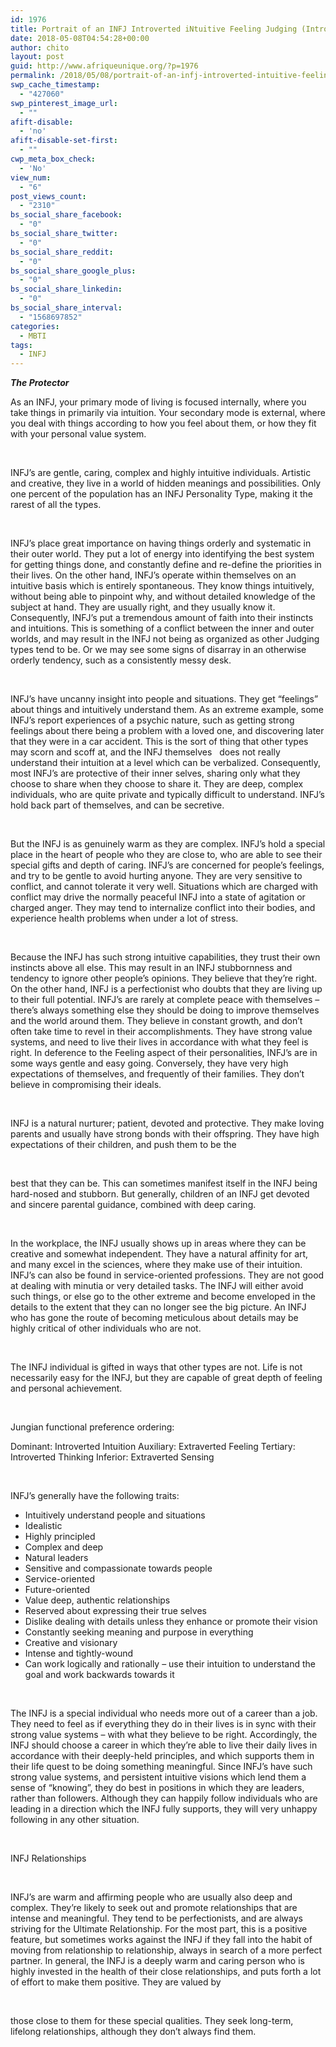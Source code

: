 ```yaml
---
id: 1976
title: Portrait of an INFJ Introverted iNtuitive Feeling Judging (Introverted Intuition with Extraverted Feeling)
date: 2018-05-08T04:54:28+00:00
author: chito
layout: post
guid: http://www.afriqueunique.org/?p=1976
permalink: /2018/05/08/portrait-of-an-infj-introverted-intuitive-feeling-judging-introverted-intuition-with-extraverted-feeling/
swp_cache_timestamp:
  - "427060"
swp_pinterest_image_url:
  - ""
afift-disable:
  - 'no'
afift-disable-set-first:
  - ""
cwp_meta_box_check:
  - 'No'
view_num:
  - "6"
post_views_count:
  - "2310"
bs_social_share_facebook:
  - "0"
bs_social_share_twitter:
  - "0"
bs_social_share_reddit:
  - "0"
bs_social_share_google_plus:
  - "0"
bs_social_share_linkedin:
  - "0"
bs_social_share_interval:
  - "1568697852"
categories:
  - MBTI
tags:
  - INFJ
---
```

**_The Protector_**

As an INFJ, your primary mode of living is focused internally, where you take things in primarily via intuition. Your secondary mode is external, where you deal with things according to how you feel about them, or how they fit with your personal value system.

&nbsp;

INFJ&#8217;s are gentle, caring, complex and highly intuitive individuals. Artistic and creative, they live in a world of hidden meanings and possibilities. Only one percent of the population has an INFJ Personality Type, making it the rarest of all the types.

&nbsp;

INFJ’s place great importance on having things orderly and systematic in their outer world. They put a lot of energy into identifying the best system for getting things done, and constantly define and re-define the priorities in their lives. On the other hand, INFJ’s operate within themselves on an intuitive basis which is entirely spontaneous. They know things intuitively, without being able to pinpoint why, and without detailed knowledge of the subject at hand. They are usually right, and they usually know it. Consequently, INFJ’s put a tremendous amount of faith into their instincts and intuitions. This is something of a conflict between the inner and outer worlds, and may result in the INFJ not being as organized as other Judging types tend to be. Or we may see some signs of disarray in an otherwise orderly tendency, such as a consistently messy desk.

&nbsp;

INFJ’s have uncanny insight into people and situations. They get &#8220;feelings&#8221; about things and intuitively understand them. As an extreme example, some INFJ’s report experiences of a psychic nature, such as getting strong feelings about there being a problem with a loved one, and discovering later that they were in a car accident. This is the sort of thing that other types may scorn and scoff at, and the INFJ themselves &nbsp;&nbsp;does not really understand their intuition at a level which can be verbalized. Consequently, most INFJ’s are protective of their inner selves, sharing only what they choose to share when they choose to share it. They are deep, complex individuals, who are quite private and typically difficult to understand. INFJ’s hold back part of themselves, and can be secretive.

&nbsp;

But the INFJ is as genuinely warm as they are complex. INFJ’s hold a special place in the heart of people who they are close to, who are able to see their special gifts and depth of caring. INFJ’s are concerned for people&#8217;s feelings, and try to be gentle to avoid hurting anyone. They are very sensitive to conflict, and cannot tolerate it very well. Situations which are charged with conflict may drive the normally peaceful INFJ into a state of agitation or charged anger. They may tend to internalize conflict into their bodies, and experience health problems when under a lot of stress.

&nbsp;

Because the INFJ has such strong intuitive capabilities, they trust their own instincts above all else. This may result in an INFJ stubbornness and tendency to ignore other people&#8217;s opinions. They believe that they&#8217;re right. On the other hand, INFJ is a perfectionist who doubts that they are living up to their full potential. INFJ’s are rarely at complete peace with themselves &#8211; there&#8217;s always something else they should be doing to improve themselves and the world around them. They believe in constant growth, and don&#8217;t often take time to revel in their accomplishments. They have strong value systems, and need to live their lives in accordance with what they feel is right. In deference to the Feeling aspect of their personalities, INFJ’s are in some ways gentle and easy going. Conversely, they have very high expectations of themselves, and frequently of their families. They don&#8217;t believe in compromising their ideals.

&nbsp;

INFJ is a natural nurturer; patient, devoted and protective. They make loving parents and usually have strong bonds with their offspring. They have high expectations of their children, and push them to be the

&nbsp;

best that they can be. This can sometimes manifest itself in the INFJ being hard-nosed and stubborn. But generally, children of an INFJ get devoted and sincere parental guidance, combined with deep caring.

&nbsp;

In the workplace, the INFJ usually shows up in areas where they can be creative and somewhat independent. They have a natural affinity for art, and many excel in the sciences, where they make use of their intuition. INFJ’s can also be found in service-oriented professions. They are not good at dealing with minutia or very detailed tasks. The INFJ will either avoid such things, or else go to the other extreme and become enveloped in the details to the extent that they can no longer see the big picture. An INFJ who has gone the route of becoming meticulous about details may be highly critical of other individuals who are not.

&nbsp;

The INFJ individual is gifted in ways that other types are not. Life is not necessarily easy for the INFJ, but they are capable of great depth of feeling and personal achievement.

&nbsp;

Jungian functional preference ordering:

Dominant: Introverted Intuition Auxiliary: Extraverted Feeling Tertiary: Introverted Thinking Inferior: Extraverted Sensing

&nbsp;

INFJ’s generally have the following traits:

  * Intuitively understand people and situations
  * Idealistic
  * Highly principled
  * Complex and deep
  * Natural leaders
  * Sensitive and compassionate towards people
  * Service-oriented
  * Future-oriented
  * Value deep, authentic relationships
  * Reserved about expressing their true selves
  * Dislike dealing with details unless they enhance or promote their vision
  * Constantly seeking meaning and purpose in everything
  * Creative and visionary
  * Intense and tightly-wound
  * Can work logically and rationally &#8211; use their intuition to understand the goal and work backwards towards it

&nbsp;

The INFJ is a special individual who needs more out of a career than a job. They need to feel as if everything they do in their lives is in sync with their strong value systems &#8211; with what they believe to be right. Accordingly, the INFJ should choose a career in which they&#8217;re able to live their daily lives in accordance with their deeply-held principles, and which supports them in their life quest to be doing something meaningful. Since INFJ’s have such strong value systems, and persistent intuitive visions which lend them a sense of &#8220;knowing&#8221;, they do best in positions in which they are leaders, rather than followers. Although they can happily follow individuals who are leading in a direction which the INFJ fully supports, they will very unhappy following in any other situation.

&nbsp;

INFJ Relationships

**&nbsp;**

INFJ’s are warm and affirming people who are usually also deep and complex. They&#8217;re likely to seek out and promote relationships that are intense and meaningful. They tend to be perfectionists, and are always striving for the Ultimate Relationship. For the most part, this is a positive feature, but sometimes works against the INFJ if they fall into the habit of moving from relationship to relationship, always in search of a more perfect partner. In general, the INFJ is a deeply warm and caring person who is highly invested in the health of their close relationships, and puts forth a lot of effort to make them positive. They are valued by

&nbsp;

those close to them for these special qualities. They seek long-term, lifelong relationships, although they don&#8217;t always find them.